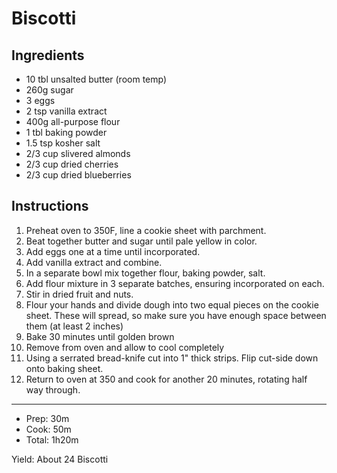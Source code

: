# Biscotti

## Ingredients

- 10 tbl unsalted butter (room temp)
- 260g sugar
- 3 eggs
- 2 tsp vanilla extract
- 400g all-purpose flour
- 1 tbl baking powder
- 1.5 tsp kosher salt
- 2/3 cup slivered almonds
- 2/3 cup dried cherries
- 2/3 cup dried blueberries

## Instructions

1. Preheat oven to 350F, line a cookie sheet with parchment.
2. Beat together butter and sugar until pale yellow in color.
3. Add eggs one at a time until incorporated.
4. Add vanilla extract and combine.
5. In a separate bowl mix together flour, baking powder, salt.
6. Add flour mixture in 3 separate batches, ensuring incorporated on each.
7. Stir in dried fruit and nuts.
8. Flour your hands and divide dough into two equal pieces on the cookie sheet. These will spread, so make sure you have enough space between them (at least 2 inches)
9. Bake 30 minutes until golden brown
10. Remove from oven and allow to cool completely
11. Using a serrated bread-knife cut into 1" thick strips. Flip cut-side down onto baking sheet.
12. Return to oven at 350 and cook for another 20 minutes, rotating half way through.

---

- Prep: 30m
- Cook: 50m
- Total: 1h20m

Yield: About 24 Biscotti
